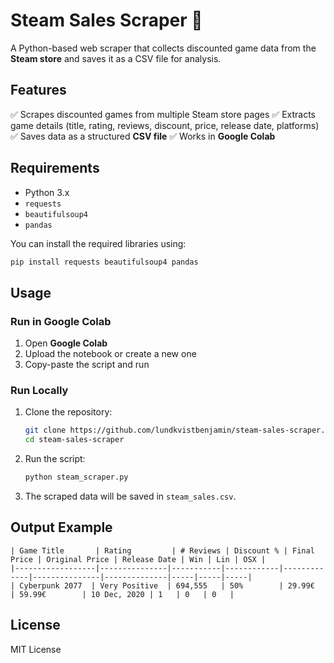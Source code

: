 # Steam Sales Scraper 🚀

A Python-based web scraper that collects discounted game data from the **Steam store** and saves it as a CSV file for analysis.

## Features
✅ Scrapes discounted games from multiple Steam store pages
✅ Extracts game details (title, rating, reviews, discount, price, release date, platforms)
✅ Saves data as a structured **CSV file**
✅ Works in **Google Colab**

## Requirements
- Python 3.x
- `requests`
- `beautifulsoup4`
- `pandas`

You can install the required libraries using:
```bash
pip install requests beautifulsoup4 pandas
```

## Usage
### Run in Google Colab
1. Open **Google Colab**
2. Upload the notebook or create a new one
3. Copy-paste the script and run

### Run Locally
1. Clone the repository:
   ```bash
   git clone https://github.com/lundkvistbenjamin/steam-sales-scraper.git
   cd steam-sales-scraper
   ```
2. Run the script:
   ```bash
   python steam_scraper.py
   ```
3. The scraped data will be saved in `steam_sales.csv`.

## Output Example
```
| Game Title       | Rating         | # Reviews | Discount % | Final Price | Original Price | Release Date | Win | Lin | OSX |
|------------------|---------------|-----------|------------|-------------|---------------|--------------|-----|-----|-----|
| Cyberpunk 2077  | Very Positive  | 694,555   | 50%        | 29.99€      | 59.99€        | 10 Dec, 2020 | 1   | 0   | 0   |
```
 
## License
MIT License
